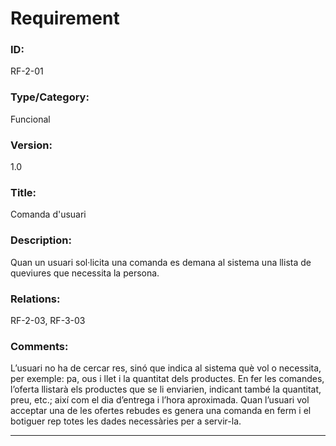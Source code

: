 # Requirement

### ID:
RF-2-01

### Type/Category:
Funcional

### Version:
1.0

### Title:
Comanda d'usuari

### Description:
Quan un usuari sol·licita una comanda es demana al sistema una llista de queviures que necessita la persona.

### Relations:
RF-2-03, RF-3-03

### Comments:
L’usuari no ha de cercar res, sinó que indica al sistema què vol o necessita, per exemple: pa, ous i llet i la quantitat dels productes. En fer les comandes, l’oferta llistarà els productes que se li enviarien, indicant també la quantitat, preu, etc.; així com el dia d’entrega i l’hora aproximada. Quan l’usuari vol acceptar una de les ofertes rebudes es genera una comanda en ferm i el botiguer rep totes les dades necessàries per a servir-la.

---